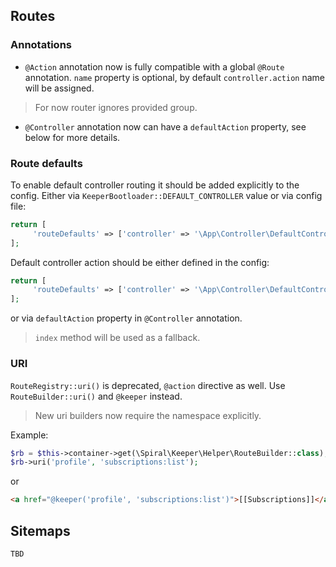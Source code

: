 ## Routes

### Annotations
- `@Action` annotation now is fully compatible with a global `@Route` annotation.
`name` property is optional, by default `controller.action` name will be assigned.
> For now router ignores provided group.
- `@Controller` annotation now can have a `defaultAction` property, see below for more details.

### Route defaults
To enable default controller routing it should be added explicitly to the config.
Either via `KeeperBootloader::DEFAULT_CONTROLLER` value or via config file:
```php
return [
     'routeDefaults' => ['controller' => '\App\Controller\DefaultController'],
];
```

Default controller action should be either defined in the config:
```php
return [
     'routeDefaults' => ['controller' => '\App\Controller\DefaultController', 'action' => 'action'],
];
```

or via `defaultAction` property in `@Controller` annotation.
>`index` method will be used as a fallback.

### URI
`RouteRegistry::uri()` is deprecated, `@action` directive as well. Use `RouteBuilder::uri()` and `@keeper` instead.
> New uri builders now require the namespace explicitly.

Example:
```php
$rb = $this->container->get(\Spiral\Keeper\Helper\RouteBuilder::class);
$rb->uri('profile', 'subscriptions:list');
```
or
```html
<a href="@keeper('profile', 'subscriptions:list')">[[Subscriptions]]</a>
```

## Sitemaps
`TBD`
